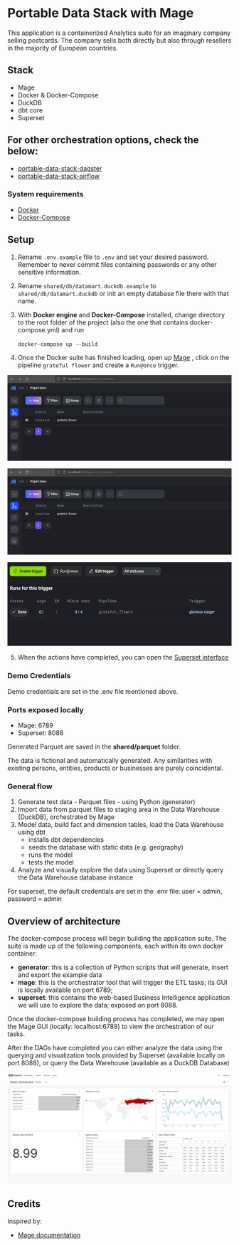 # Portable Data Stack with Mage

This application is a containerized Analytics suite for an imaginary company selling postcards. The company sells both directly but also through resellers in the majority of European countries.

## Stack

- Mage
- Docker & Docker-Compose
- DuckDB
- dbt core
- Superset

## For other orchestration options, check the below:
- [portable-data-stack-dagster](https://github.com/cnstlungu/portable-data-stack-dagster)
- [portable-data-stack-airflow](https://github.com/cnstlungu/portable-data-stack-airflow)


### System requirements
* [Docker](https://docs.docker.com/engine/install/)
* [Docker-Compose](https://docs.docker.com/compose/install/)

## Setup

1. Rename `.env.example` file to `.env` and set your desired password. Remember to never commit files containing passwords or any other sensitive information.

2. Rename `shared/db/datamart.duckdb.example` to `shared/db/datamart.duckdb` or init an empty database file there with that name.

3. With **Docker engine** and **Docker-Compose** installed, change directory to the root folder of the project (also the one that contains docker-compose.yml) and run

    `docker-compose up --build`

4. Once the Docker suite has finished loading, open up [Mage](http://localhost:6789/pipelines?_limit=30) , click on the pipeline `grateful flower` and create a `Run@once` trigger.

![Pipelines](resources/pipelines_overview.png "Pipelines")

![Run@once](resources/pipelines_overview.png "Trigger")

![Done Running](resources/done_running.png "Done Running")

5. When the actions have completed, you can open the [Superset interface](http://localhost:8088)


### Demo Credentials

Demo credentials are set in the .env file mentioned above. 

### Ports exposed locally
* Mage: 6789
* Superset: 8088

Generated Parquet are saved in the **shared/parquet** folder.

The data is fictional and automatically generated. Any similarities with existing persons, entities, products or businesses are purely coincidental.

### General flow

1. Generate test data - Parquet files - using Python (generator)
2. Import data from parquet files to staging area in the Data Warehouse (DuckDB), orchestrated by Mage
3. Model data, build fact and dimension tables, load the Data Warehouse using dbt
    - installs dbt dependencies
    - seeds the database with static data (e.g. geography)
    - runs the model
    - tests the model
4. Analyze and visually explore the data using Superset or directly query the Data Warehouse database instance

For superset, the default credentials are set in the .env file: user = admin, password = admin


## Overview of architecture

The docker-compose process will begin building the application suite. The suite is made up of the following components, each within its own docker container:
* **generator**: this is a collection of Python scripts that will generate, insert and export the example data
* **mage**: this is the orchestrator tool that will trigger the ETL tasks; its GUI is locally available on port 6789; 
* **superset**: this contains the web-based Business Intelligence application we will use to explore the data; exposed on port 8088.

Once the docker-compose building process has completed, we may open the Mage GUI (locally: localhost:6789) to view the orchestration of our tasks.


After the DAGs have completed you can either analyze the data using the querying and visualization tools provided by Superset (available locally on port 8088), or query the Data Warehouse (available as a DuckDB Database)

![Apache Superset](resources/superset.png "Superset")


## Credits

Inspired by:
- [Mage documentation](https://docs.mage.ai/getting-started/setup)